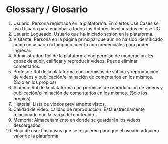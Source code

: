 # Glossary / Glosario

1. Usuario: Persona registrada en la plataforma. En ciertos Use Cases se usa Usuario para englobar a todos los Actores involucrados en ese UC.
2. Usuario Logueado: Usuario que ha iniciado sesión en la plataforma.
3. Visitante: Persona en la página principal que aún no ha sido identificado como un usuario ni tampoco cuenta con credenciales para poder ingresar.
4. Administrador: Rol de la plataforma con permiso de moderación. Es capaz de subir, calificar y reproducir vídeos. Puede eliminar comentarios.
5. Profesor: Rol de la plataforma con permisos de subida y reproducción de vídeos y publicación/eliminación de comentarios en los mismos. (Solo en los propios)
6. Alumno: Rol de la plataforma con permisos de reproducción de vídeos y publicación/eliminación de comentarios en los mismos. (Solo los propios)
5. Historial: Lista de videos previamente vistos.
6. Calidad de video: calidad de reproducción. Está estrechamente relacionado con la carga del contenido.
7. Memoria: Almacenamiento en donde se guardarán los vídeos descargados.
8. Flujo de uso: Los pasos que se requieren para que el usuario adquiera valor de la plataforma.

